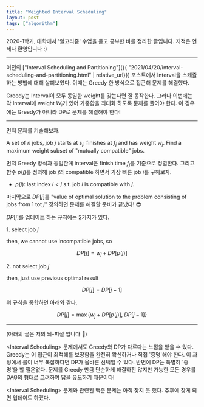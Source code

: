 ```yaml
---
title: "Weighted Interval Scheduling"
layout: post
tags: ["algorithm"]
---
```




2020-1학기, 대학에서 '알고리즘' 수업을 듣고 공부한 바를 정리한 글입니다. 지적은 언제나 환영입니다 :)

<hr/>

이전의 ["Interval Scheduling and Partitioning"]({{ "2021/04/20/interval-scheduling-and-partitioning.html" | relative_url}}) 포스트에서 Interval을 스케쥴 하는 방법에 대해 살펴보았다. 이때는 Greedy 한 방식으로 접근해 문제를 해결했다.

Greedy는 Interval이 모두 동일한 weight를 갖는다면 잘 동작한다. 그러나 이번에는 각 Interval에 weight $W_i$가 있어 가중합을 최대화 하도록 문제를 풀어야 한다. 이 경우에는 Greedy가 아니라 DP로 문제를 해결해야 한다!

<hr/>

먼저 문제를 기술해보자.

<div class="statement" markdown="1">

A set of $n$ jobs, job $j$ starts at $s_j$, finishes at $f_j$ and has weight $w_j$. Find a maximum weight subset of "mutually compatible" jobs.

</div>

먼저 Greedy 방식과 동일한게 interval은 finish time $f_j$를 기준으로 정렬한다. 그리고 함수 $p(j)$를 정의해 job $j$와 compatible 하면서 가장 빠른 job $i$를 구해보자.

- $p(j)$: last index $i < j$ s.t. job $i$ is compatible with $j$.

마지막으로 $DP[j]$를 "value of optimal solution to the problem consisting of jobs from $1$ tot $j$" 정의하면 문제를 해결할 준비가 끝났다! 😎

$DP[j]$를 업데이트 하는 규칙에는 2가지가 있다. 

<div class="math-statement" markdown="1">


1\. select job $j$

then, we cannot use incompatible jobs, so

$$
DP[j] = w_j + DP[p(j)]
$$

2\. not select job $j$

then, just use previous optimal result

$$
DP[j] = DP[j-1]
$$

</div>

위 규칙을 종합하면 아래와 같다.

$$
DP[j] = \max \left\{ w_j + DP[p(j)], \; DP[j-1] \right\}
$$

<hr/>

(아래의 글은 저의 뇌-피셜 입니다 🤪)

\<Interval Scheduling\> 문제에서도 Greedy와 DP가 다르다는 느낌을 받을 수 있다. Greedy는 이 접근이 최적해를 보장함을 완전히 확신하거나 직접 '증명'해야 한다. 이 과정에서 룰이 너무 복잡하다면 DP가 올바른 선택일 수 있다. 반면에 DP는 특별히 '증명'을 할 필욘없다. 문제를 Greedy 만큼 단순하게 해결하진 않지만 가능한 모든 경우를 DAG의 형태로 고려하여 답을 유도하기 때문이다!

\<Interval Scheduling\> 문제와 관련된 백준 문제는 아직 찾지 못 했다. 추후에 찾게 되면 업데이트 하겠다.
